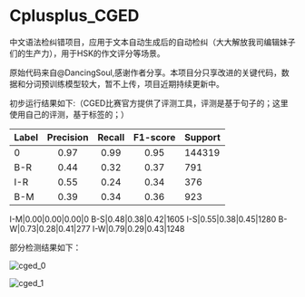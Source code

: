 # Cplusplus_CGED

中文语法检纠错项目，应用于文本自动生成后的自动检纠（大大解放我司编辑妹子们的生产力），用于HSK的作文评分等场景。


原始代码来自@DancingSoul,感谢作者分享。本项目分只享改进的关键代码，数据和分词预训练模型较大，暂不上传，项目近期持续更新中。


初步运行结果如下:（CGED比赛官方提供了评测工具，评测是基于句子的；这里使用自己的评测，基于标签的；）

Label| Precision | Recall | F1-score | Support 
|-|:-:| :-: | :-: | :- 
0 |0.97| 0.99|0.95|144319
B-R|0.44|0.32|0.37|791
I-R|0.55|0.24|0.34|376
B-M|0.39|0.34|0.36|923

I-M|0.00|0.00|0.00|0
B-S|0.48|0.38|0.42|1605
I-S|0.55|0.38|0.45|1280
B-W|0.73|0.28|0.41|277
I-W|0.79|0.29|0.43|1248


部分检测结果如下：

![cged_0](http://wx3.sinaimg.cn/mw690/aba7d18bgy1fu4mjgm3dvj213z0kmjvl.jpg)

![cged_1](http://wx3.sinaimg.cn/mw690/aba7d18bgy1fu4mjh7a48j21440ln0xd.jpg)

